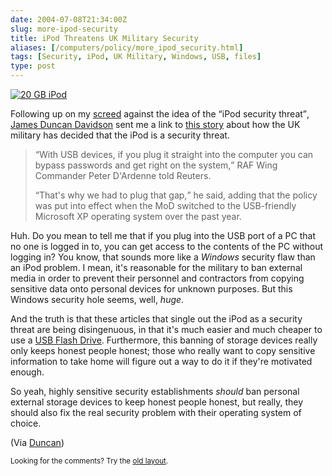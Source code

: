 ```yaml
--- 
date: 2004-07-08T21:34:00Z
slug: more-ipod-security
title: iPod Threatens UK Military Security
aliases: [/computers/policy/more_ipod_security.html]
tags: [Security, iPod, UK Military, Windows, USB, files]
type: post
---
```


<a href="https://www.amazon.com/exec/obidos/ASIN/B0000CEORU/justatheory-20?creative=125581;camp=2321;link_code=as1" title="Buy an iPod from Amazon.com!"><img src="https://images-na.ssl-images-amazon.com/images/I/316NVDRJHAL.jpg" alt="20 GB iPod" class="right" /></a>

<p>Following up on my <a href="/computers/policy/ipod_security_threat.html" title="Gartner: iPod is a Security Threat">screed</a> against the idea of the <q>iPod security threat</q>, <a href="http://x180.net/" title="x180.net">James Duncan Davidson</a> sent me a link to <a href="http://www.cnn.com/2004/TECH/internet/07/13/britain.mod.reut/index.html" title="UK military: iPod is security risk" />this story</a> about how the UK military has decided that the iPod is a security threat.</p>

<blockquote>
  <p><q>With USB devices, if you plug it straight into the computer you can
  bypass passwords and get right on the system,</q> RAF Wing Commander Peter
  D'Ardenne told Reuters.</p>

  <p><q>That's why we had to plug that gap,</q> he said, adding that the
  policy was put into effect when the MoD switched to the USB-friendly
  Microsoft XP operating system over the past year.</p>
</blockquote>

<p>Huh. Do you mean to tell me that if you plug into the USB port of a PC that
no one is logged in to, you can get access to the contents of the PC without
logging in? You know, that sounds more like a <em>Windows</em> security flaw
than an iPod problem. I mean, it's reasonable for the military to ban external
media in order to prevent their personnel and contractors from copying
sensitive data onto personal devices for unknown purposes. But this Windows
security hole seems, well, <em>huge</em>.</p>

<p>And the truth is that these articles that single out the iPod as a security
threat are being disingenuous, in that it's much easier and much cheaper to use
a <a href="https://www.amazon.com/exec/obidos/ASIN/B0001F21IS/justatheory-20" title="Buy a USB Flash Drive from Amazon">USB Flash Drive</a>. Furthermore, this
banning of storage devices really only keeps honest people honest; those who
really want to copy sensitive information to take home will figure out a way to
do it if they're motivated enough.</p>

<p>So yeah, highly sensitive security establishments <em>should</em> ban personal
external storage devices to keep honest people honest, but really, they should
also fix the real security problem with their operating system of choice.</p>

<p>(Via <a href="http://x180.net/" title="x180.net">Duncan</a>)</p>

<p class="past"><small>Looking for the comments? Try the <a rel="nofollow" href="//past.justatheory.com/computers/policy/more_ipod_security.html">old layout</a>.</small></p>
